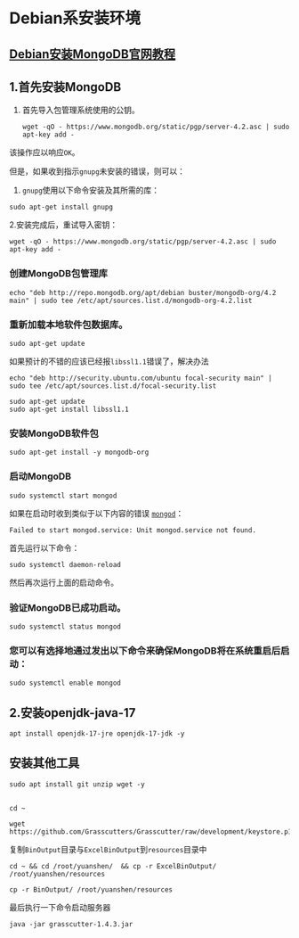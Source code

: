 # Debian系安装环境

## [Debian安装MongoDB官网教程](https://www.mongodb.com/docs/manual/tutorial/install-mongodb-on-debian)

## 1.首先安装MongoDB

1. 首先导入包管理系统使用的公钥。
   
   ```
   wget -qO - https://www.mongodb.org/static/pgp/server-4.2.asc | sudo apt-key add -
   ```

该操作应以响应`OK`。

但是，如果收到指示`gnupg`未安装的错误，则可以：

1. `gnupg`使用以下命令安装及其所需的库：

```
sudo apt-get install gnupg
```

   2.安装完成后，重试导入密钥：

```
wget -qO - https://www.mongodb.org/static/pgp/server-4.2.asc | sudo apt-key add -
```

### 创建MongoDB包管理库

```
echo "deb http://repo.mongodb.org/apt/debian buster/mongodb-org/4.2 main" | sudo tee /etc/apt/sources.list.d/mongodb-org-4.2.list
```

### 重新加载本地软件包数据库。

```
sudo apt-get update
```

如果预计的不错的应该已经报`libssl1.1`错误了，解决办法

```
echo "deb http://security.ubuntu.com/ubuntu focal-security main" | sudo tee /etc/apt/sources.list.d/focal-security.list

sudo apt-get update
sudo apt-get install libssl1.1
```

### 安装MongoDB软件包

```
sudo apt-get install -y mongodb-org
```

### 启动MongoDB

```
sudo systemctl start mongod
```

如果在启动时收到类似于以下内容的错误 [`mongod`](https://mongodb.net.cn/manual/reference/program/mongod/#bin.mongod "宾蒙哥")：

`Failed to start mongod.service: Unit mongod.service not found.`

首先运行以下命令：

```
sudo systemctl daemon-reload
```

然后再次运行上面的启动命令。

### 验证MongoDB已成功启动。

```
sudo systemctl status mongod
```

### 您可以有选择地通过发出以下命令来确保MongoDB将在系统重启后启动：

```
sudo systemctl enable mongod
```

## 2.安装openjdk-java-17

```
apt install openjdk-17-jre openjdk-17-jdk -y
```

## 安装其他工具

```
sudo apt install git unzip wget -y
```

## 

```
cd ~
```



```
wget https://github.com/Grasscutters/Grasscutter/raw/development/keystore.p12
```

复制`BinOutput`目录与`ExcelBinOutput`到`resources`目录中

```
cd ~ && cd /root/yuanshen/  && cp -r ExcelBinOutput/ /root/yuanshen/resources

cp -r BinOutput/ /root/yuanshen/resources
```

最后执行一下命令启动服务器

```
java -jar grasscutter-1.4.3.jar
```


